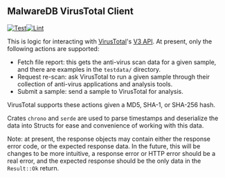 ## MalwareDB VirusTotal Client
[![Test](https://github.com/malwaredb/vt-client/actions/workflows/test.yml/badge.svg)](https://github.com/malwaredb/vt-client/actions/workflows/test.yml)[![Lint](https://github.com/malwaredb/vt-client/actions/workflows/lint.yml/badge.svg)](https://github.com/malwaredb/vt-client/actions/workflows/lint.yml)

This is logic for interacting with [VirusTotal](https://www.virustotal.com)'s [V3 API](https://virustotal.readme.io/reference/overview). At present, only the following actions are supported:
* Fetch file report: this gets the anti-virus scan data for a given sample, and there are examples in the `testdata/` directory.
* Request re-scan: ask VirusTotal to run a given sample through their collection of anti-virus applications and analysis tools.
* Submit a sample: send a sample to VirusTotal for analysis.

VirusTotal supports these actions given a MD5, SHA-1, or SHA-256 hash.

Crates `chrono` and `serde` are used to parse timestamps and deserialize the data into Structs for ease and convenience of working with this data.

Note: at present, the response objects may contain either the response error code, or the expected response data. In the future, this will be changes to be more intuitive, a response error or HTTP error should be a real error, and the expected response should be the only data in the `Result::Ok` return.

